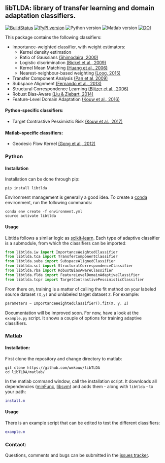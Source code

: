 ## libTLDA: library of transfer learning and domain adaptation classifiers.

[![BuildStatus](https://travis-ci.org/wmkouw/libTLDA.svg?branch=master)](https://travis-ci.org/wmkouw/libTLDA) [![PyPI version](https://badge.fury.io/py/libtlda.svg)](https://badge.fury.io/py/libtlda) ![Python version](https://img.shields.io/badge/python-2.7%2C%203.4%2C%203.5%2C%203.6-blue.svg) ![Matlab version](https://img.shields.io/badge/matlab-R2017a-blue.svg) [![DOI](https://zenodo.org/badge/41360294.svg)](https://zenodo.org/badge/latestdoi/41360294)

This package contains the following classifiers:
- Importance-weighted classifier, with weight estimators:<br>
	- Kernel density estimation <br>
	- Ratio of Gaussians [(Shimodaira, 2000)](https://www.sciencedirect.com/science/article/pii/S0378375800001154) <br>
	- Logistic discrimination [(Bickel et al., 2009)](http://www.jmlr.org/papers/v10/bickel09a.html) <br>
	- Kernel Mean Matching [(Huang et al., 2006)](https://papers.nips.cc/paper/3075-correcting-sample-selection-bias-by-unlabeled-data) <br>
	- Nearest-neighbour-based weighting [(Loog, 2015)](http://ieeexplore.ieee.org/document/6349714/) <br>
- Transfer Component Analysis [(Pan et al, 2009)](http://ieeexplore.ieee.org/document/5640675/) <br>
- Subspace Alignment [(Fernando et al., 2013)](https://dl.acm.org/citation.cfm?id=1610094) <br>
- Structural Correspondence Learning [(Blitzer et al., 2006)](https://dl.acm.org/citation.cfm?id=1610094) <br>
- Robust Bias-Aware [(Liu & Ziebart, 2014)](https://papers.nips.cc/paper/5458-robust-classification-under-sample-selection-bias) <br>
- Feature-Level Domain Adaptation [(Kouw et al., 2016)](http://jmlr.org/papers/v17/15-206.html) <br>

#### Python-specific classifiers:
- Target Contrastive Pessimistic Risk [(Kouw et al., 2017)](https://arxiv.org/abs/1706.08082)

#### Matlab-specific classifiers:
- Geodesic Flow Kernel [(Gong et al., 2012)](https://dl.acm.org/citation.cfm?id=1610094)

### Python

#### Installation
Installation can be done through pip:
```shell
pip install libtlda
```

Environment management is generally a good idea. To create a [conda](https://conda.io/docs/) environment, run the following commands:
```
conda env create -f environment.yml
source activate libtlda
```

#### Usage
Libtlda follows a similar logic as [scikit-learn](http://scikit-learn.org/). Each type of adaptive classifier is a submodule, from which the classifiers can be imported:
```python
from libtlda.iw import ImportanceWeightedClassifier
from libtlda.tca import TransferComponentClassifier
from libtlda.suba import SubspaceAlignedClassifier
from libtlda.scl import StructuralCorrespondenceClassifier
from libtlda.rba import RobustBiasAwareClassifier
from libtlda.flda import FeatureLevelDomainAdaptiveClassifier
from libtlda.tcpr import TargetContrastivePessimisticClassifier
```
From there on, training is a matter of calling the fit method on your labeled source dataset `(X,y)` and unlabeled target dataset `Z`. For example:
```python
parameters = ImportanceWeightedClassifier().fit(X, y, Z)
```

Documentation will be improved soon. For now, have a look at the `example.py` script. It shows a couple of options for training adaptive classifiers.

<!-- ### Python-specific classifiers
- dann: Domain-Adversarial Neural Network (Ganin et al., 2015) (TODO) -->

### Matlab

#### Installation:
First clone the repository and change directory to matlab:
```shell
git clone https://github.com/wmkouw/libTLDA
cd libTLDA/matlab/
```

In the matlab command window, call the installation script. It downloads all dependencies ([minFunc](https://www.cs.ubc.ca/~schmidtm/Software/minFunc.html), [libsvm](https://www.csie.ntu.edu.tw/~cjlin/libsvm/)) and adds them - along with `libtlda` - to your path:
```MATLAB
install.m
```

#### Usage
There is an example script that can be edited to test the different classifiers:
```MATLAB
example.m
```

### Contact:
Questions, comments and bugs can be submitted in the [issues tracker](https://github.com/wmkouw/libTLDA/issues).
